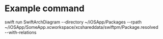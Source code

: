 # Example command
swift run SwiftArchDiagram --directory ~/iOSApp/Packages --rpath ~/iOSApp/SomeApp.xcworkspace/xcshareddata/swiftpm/Package.resolved --with-relations
